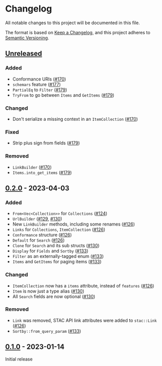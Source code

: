 # Changelog

All notable changes to this project will be documented in this file.

The format is based on [Keep a Changelog](https://keepachangelog.com/en/1.0.0/), and this project adheres to [Semantic Versioning](https://semver.org/spec/v2.0.0.html).

## [Unreleased]

### Added

- Conformance URIs ([#170](https://github.com/gadomski/stac-rs/pull/170))
- `schemars` feature ([#177](https://github.com/gadomski/stac-rs/pull/177))
- `PartialEq` to `Filter` ([#179](https://github.com/gadomski/stac-rs/pull/179))
- `TryFrom` to go between `Items` and `GetItems` ([#179](https://github.com/gadomski/stac-rs/pull/179))

### Changed

- Don't serialize a missing context in an `ItemCollection` ([#170](https://github.com/gadomski/stac-rs/pull/170))

### Fixed

- Strip plus sign from fields ([#179](https://github.com/gadomski/stac-rs/pull/179))

### Removed

- `LinkBuilder` ([#170](https://github.com/gadomski/stac-rs/pull/170))
- `Items.into_get_items` ([#179](https://github.com/gadomski/stac-rs/pull/179))

## [0.2.0] - 2023-04-03

### Added

- `From<Vec<Collection>>` for `Collections` ([#124](https://github.com/gadomski/stac-rs/pull/124))
- `UrlBuilder` ([#129](https://github.com/gadomski/stac-rs/pull/129), [#130](https://github.com/gadomski/stac-rs/pull/130))
- New `LinkBuilder` methods, including some renames ([#126](https://github.com/gadomski/stac-rs/pull/126))
- `Links` for `Collections`, `ItemCollection` ([#126](https://github.com/gadomski/stac-rs/pull/126))
- `Conformance` structure ([#126](https://github.com/gadomski/stac-rs/pull/126))
- `Default` for `Search` ([#126](https://github.com/gadomski/stac-rs/pull/126))
- `Clone` for `Search` and its sub structs ([#130](https://github.com/gadomski/stac-rs/pull/130))
- `Display` for `Fields` and `Sortby` ([#133](https://github.com/gadomski/stac-rs/pull/133))
- `Filter` as an externally-tagged enum ([#133](https://github.com/gadomski/stac-rs/pull/133))
- `Items` and `GetItems` for paging items ([#133](https://github.com/gadomski/stac-rs/pull/133))

### Changed

- `ItemCollection` now has a `items` attribute, instead of `features` ([#126](https://github.com/gadomski/stac-rs/pull/126))
- `Item` is now just a type alias ([#130](https://github.com/gadomski/stac-rs/pull/130))
- All `Search` fields are now optional ([#130](https://github.com/gadomski/stac-rs/pull/130))

### Removed

- `Link` was removed, STAC API link attributes were added to `stac::Link` ([#126](https://github.com/gadomski/stac-rs/pull/126))
- `Sortby::from_query_param` ([#133](https://github.com/gadomski/stac-rs/pull/133))

## [0.1.0] - 2023-01-14

Initial release

[unreleased]: https://github.com/gadomski/stac-rs/compare/stac-api-v0.2.0...main
[0.2.0]: https://github.com/gadomski/stac-rs/compare/stac-api-v0.1.0...stac-api-v0.2.0
[0.1.0]: https://github.com/gadomski/stac-rs/releases/tag/stac-api-v0.1.0

